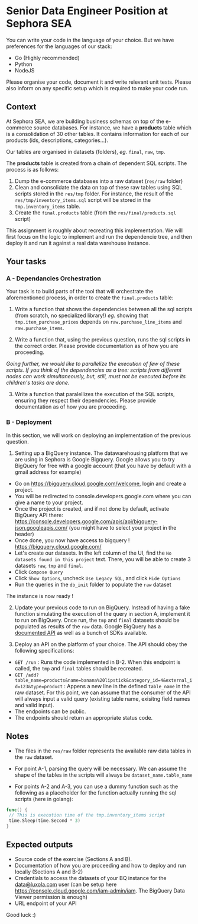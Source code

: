 # Senior Data Engineer Position at Sephora SEA

You can write your code in the language of your choice. But we have preferences for the languages of our stack:

- Go (Highly recommended)
- Python
- NodeJS

Please organise your code, document it and write relevant unit tests.
Please also inform on any specific setup which is required to make your code run.

## Context

At Sephora SEA, we are building business schemas on top of the e-commerce source databases.
For instance, we have a __products__ table which is a consolidation of 30 other tables.
It contains information for each of our products (ids, descriptions, categories...).

Our tables are organised in datasets (folders), _eg._ `final`, `raw`, `tmp`.

The __products__ table is created from a chain of dependent SQL scripts. The process is as follows:

1. Dump the e-commerce databases into a raw dataset (`res/raw` folder)
2. Clean and consolidate the data on top of these raw tables using SQL scripts stored in the `res/tmp` folder. For instance, the result of the `res/tmp/inventory_items.sql` script will be stored in the `tmp.inventory_items` table.
3. Create the `final.products` table (from the `res/final/products.sql` script)

This assignment is roughly about recreating this implementation.
We will first focus on the logic to implement and run the dependencie tree, and then deploy it and run it against a real data warehouse instance.


## Your tasks

### A - Dependancies Orchestration

Your task is to build parts of the tool that will orchestrate the aforementioned process, in order to create the `final.products` table:

1. Write a function that shows the dependencies between all the sql scripts (from scratch, no specialized library!) _eg._ showing that `tmp.item_purchase_prices` depends on `raw.purchase_line_items` and `raw.purchase_items`.

2. Write a function that, using the previous question, runs the sql scripts in the correct order. Please provide documentation as of how you are proceeding.

*Going further, we would like to parallelize the execution of few of these scripts. If you think of the dependencies as a tree: scripts from different nodes can work simultaneously, but, still, must not be executed before its children's tasks are done.*

3. Write a function that paralellizes the execution of the SQL scripts, ensuring they respect their dependencies. Please provide documentation as of how you are proceeding.



### B - Deployment

In this section, we will work on deploying an implementation of the previous question. 

1. Setting up a BigQuery instance. 
The datawarehousing platform that we are using in Sephora is Google Bigquery.
Google allows you to try BigQuery for free with a google account (that you have by default with a gmail address for example)
- Go on https://bigquery.cloud.google.com/welcome, login and create a project.
- You will be redirected to console.developers.google.com where you can give a name to your project. 
- Once the project is created, and if not done by default, activate BigQuery API there: https://console.developers.google.com/apis/api/bigquery-json.googleapis.com/ (you might have to select your project in the header)
- Once done, you now have access to bigquery ! https://bigquery.cloud.google.com/
- Let's create our datasets. In the left column of the UI, find the `No datasets found in this project` text. There, you will be able to create 3 datasets `raw`, `tmp` and `final`.
- Click `Compose Query` 
- Click `Show Options`, uncheck `Use Legacy SQL`, and click `Hide Options`
- Run the queries in the `db_init` folder to populate the `raw` dataset

The instance is now ready !

2. Update your previous code to run on BigQuery. Instead of having a fake function simulating the execution of the query in section A, implement it to run on BigQuery.
Once run, the `tmp` and `final` datasets should be populated as results of the `raw` data. Google BigQuery has a [documented API](https://cloud.google.com/bigquery/docs/reference/rest/v2/) as well as a bunch of SDKs available. 

3. Deploy an API on the platform of your choice. The API should obey the following specifications: 

- `GET /run`  : Runs the code implemented in B-2. When this endpoint is called, the `tmp` and `final` tables should be recreated.
- `GET /add?table_name=products&name=banana%20lipstick&category_id=4&external_id=123&type=product` : Appens a new line in the defined `table_name` in the raw dataset. For this point, we can assume that the consumer of the API will always input a valid query (existing table name, exisitng field names and valid input).
- The endpoints can be public. 
- The endpoints should return an appropriate status code.


## Notes


- The files in the `res/raw` folder represents the available raw data tables in the `raw` dataset.


- For point A-1, parsing the query will be necessary. We can assume the shape of the tables in the scripts will always be `dataset_name.table_name`


- For points A-2 and A-3, you can use a dummy function such as the following as a placeholder for the function actually running the sql scripts (here in golang):

```go
func() {
 // This is execution time of the tmp.inventory_items script
 time.Sleep(time.Second * 3)
}
```
 


## Expected outputs
- Source code of the exercise (Sections A and B).
- Documentation of how you are proceeding and how to deploy and run locally (Sections A and B-2)
- Credentials to access the datasets of your BQ instance for the data@luxola.com user (can be setup here https://console.cloud.google.com/iam-admin/iam. The BigQuery Data Viewer permission is enough)
- URL endpoint of your API



Good luck :)